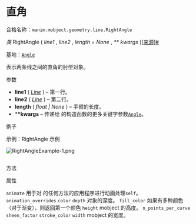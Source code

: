 # 直角

合格名称：`manim.mobject.geometry.line.RightAngle`

_类_ RightAngle ( _line1_ , _line2_ , _length = None_ , _\*\* kwargs_ )[\[来源\]](../_modules/manim/mobject/geometry/line.html#RightAngle)[#](#manim.mobject.geometry.line.RightAngle "此定义的固定链接")

基地：[`Angle`](manim.mobject.geometry.line.Angle.html#manim.mobject.geometry.line.Angle "manim.mobject.geometry.line.Angle")

表示两条线之间的直角的肘型对象。

参数

- **line1** ( [_Line_]() ) – 第一行。
- **line2** ( [_Line_]() ) – 第二行。
- **length** ( _float_ _|_ _None_ ) – 手臂的长度。
- \***\*kwargs** – 传递给 的构造函数的更多关键字参数[`Angle`]()。

例子

示例：RightAngle 示例

![RightAngleExample-1.png](../static/RightAngleExample-1.png)


```py

```


方法


属性


`animate`
用于对 的任何方法的应用程序进行动画处理`self`。
`animation_overrides`
`color`
`depth`
对象的深度。
`fill_color`
如果有多种颜色（对于渐变），则返回第一个颜色
`height`
mobject 的高度。
`n_points_per_curve`
`sheen_factor`
`stroke_color`
`width`
mobject 的宽度。
